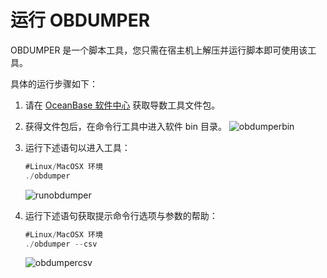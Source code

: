 运行 OBDUMPER 
================================

OBDUMPER 是一个脚本工具，您只需在宿主机上解压并运行脚本即可使用该工具。

具体的运行步骤如下：

1. 请在 [OceanBase 软件中心](https://open.oceanbase.com/softwareCenter/community) 获取导数工具文件包。
2. 获得文件包后，在命令行工具中进入软件 bin 目录。
![obdumperbin](https://obbusiness-private.oss-cn-shanghai.aliyuncs.com/doc/img/obloaderobdumper/%E5%BC%80%E6%BA%90%E7%89%88-%E8%BF%90%E8%A1%8C%20obdumper-bin.png)
3. 运行下述语句以进入工具：
   ```JavaScript
   #Linux/MacOSX 环境 
   ./obdumper
   ```
   ![runobdumper](https://obbusiness-private.oss-cn-shanghai.aliyuncs.com/doc/img/obloaderobdumper/%E5%BC%80%E6%BA%90%E7%89%88-%E8%BF%90%E8%A1%8C%20obdumper.png)
4. 运行下述语句获取提示命令行选项与参数的帮助：

   ```JavaScript
   #Linux/MacOSX 环境 
   ./obdumper --csv
   ```
    ![obdumpercsv](https://obbusiness-private.oss-cn-shanghai.aliyuncs.com/doc/img/obloaderobdumper/%E5%BC%80%E6%BA%90%E7%89%88-%E8%BF%90%E8%A1%8C%20obdumper-%E6%89%93%E5%BC%80csv.png)